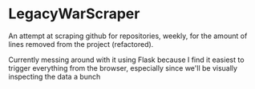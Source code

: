 # LegacyWarScraper

An attempt at scraping github for repositories, weekly, for the amount of
lines removed from the project (refactored).

Currently messing around with it using Flask because I find it easiest to
trigger everything from the browser, especially since we'll be visually
inspecting the data a bunch
